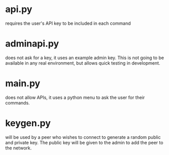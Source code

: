 # api.py
requires the user's API key to be included in each command

# adminapi.py
does not ask for a key, it uses an example admin key. This is not going to be available in any real environment, but allows quick testing in development.

# main.py
does not allow APIs, it uses a python menu to ask the user for their commands.

# keygen.py
will be used by a peer who wishes to connect to generate a random public and private key. The public key will be given to the admin to add the peer to the network.

